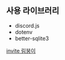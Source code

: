 ## 사용 라이브러리
- discord.js
- dotenv
- better-sqlite3

[invite 림붕이](<https://discord.com/oauth2/authorize?client_id=1322588403358761090&permissions=2048&integration_type=0&scope=bot>)
